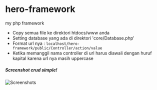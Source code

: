 # hero-framework
my php framework
* Copy semua file ke direktori htdocs/www anda
* Setting database yang ada di direktori 'core/Database.php'
* Format url nya :
 ```localhost/hero-framework/public/Controller/action/value```
* Ketika memanggil nama controller di url harus diawali dengan huruf kapital karena url nya masih uppercase

##### Screenshot crud simple!
![Screenshots](https://3.bp.blogspot.com/-gsoTzJoQt2w/Wf8yOHXF4lI/AAAAAAAAAb8/-L71r1U87pAjMYRWfcdK1kTJt0s1SMEwwCLcBGAs/s320/Screenshot-2017-11-3%2BHalo.png)

